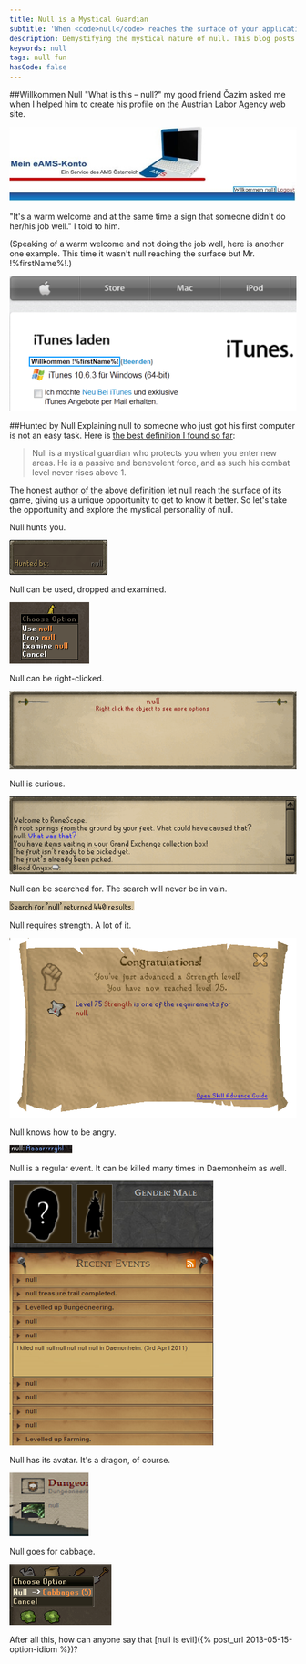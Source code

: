 ```yaml
---
title: Null is a Mystical Guardian
subtitle: 'When <code>null</code> reaches the surface of your application'
description: Demystifying the mystical nature of null. This blog posts shows what can happen when null reaches the surface of your application.
keywords: null
tags: null fun
hasCode: false
---
```

##Willkommen Null
"What is this – null?" my good friend Čazim asked me when I helped him to create his profile on the Austrian Labor Agency web site.

![Willkommen null on the Austrian Labor Agency (AMS) Web Site](/resources/null-is-a-mystical-guardian/willkommen-null-on-the-austrian-labor-agency-ams-web-site.jpg)

"It's a warm welcome and at the same time a sign that someone didn't do her/his job well." I told to him.

(Speaking of a warm welcome and not doing the job well, here is another one example. This time it wasn't null reaching the surface but Mr. !%firstName%!.)

![Willkommen firstName - Bug on the iTunes download page](/resources/null-is-a-mystical-guardian/willkommen-firstname-bug-on-the-itunes-download-page.png)

##Hunted by Null
Explaining null to someone who just got his first computer is not an easy task. Here is [the best definition I found so far](http://runescape.wikia.com/wiki/Null):

> Null is a mystical guardian who protects you when you enter new areas. He is a passive and benevolent force, and as such his combat level never rises above 1.

The honest [author of the above definition](http://runescape.wikia.com/wiki/RuneScape_Wiki) let null reach the surface of its game, giving us a unique opportunity to get to know it better. So let's take the opportunity and explore the mystical personality of null.

Null hunts you.

![Null hunts you](/resources/null-is-a-mystical-guardian/null-hunts-you.png)

Null can be used, dropped and examined.

![Null can be used, dropped and examined](/resources/null-is-a-mystical-guardian/null-can-be-used-dropped-and-examined.gif)

Null can be right-clicked.

![Null can be right-clicked](/resources/null-is-a-mystical-guardian/null-can-be-right-clicked.png)

Null is curious.

![Null is curious](/resources/null-is-a-mystical-guardian/null-is-curious.png)

Null can be searched for. The search will never be in vain.

![Null can be searched for](/resources/null-is-a-mystical-guardian/null-can-be-searched-for.png)

Null requires strength. A lot of it.

![Null requires strength](/resources/null-is-a-mystical-guardian/null-requires-strength.png)

Null knows how to be angry.

![Null knows how to be angry](/resources/null-is-a-mystical-guardian/null-knows-how-to-be-angry.png)

Null is a regular event. It can be killed many times in Daemonheim as well.

![Null is a regular event](/resources/null-is-a-mystical-guardian/null-is-a-regular-event.png)

Null has its avatar. It's a dragon, of course.

![Null has its avatar](/resources/null-is-a-mystical-guardian/null-has-its-avatar.png)

Null goes for cabbage.

![Null goes for cabbage](/resources/null-is-a-mystical-guardian/null-goes-for-cabbage.png)

After all this, how can anyone say that [null is evil]({% post_url 2013-05-15-option-idiom %})?
